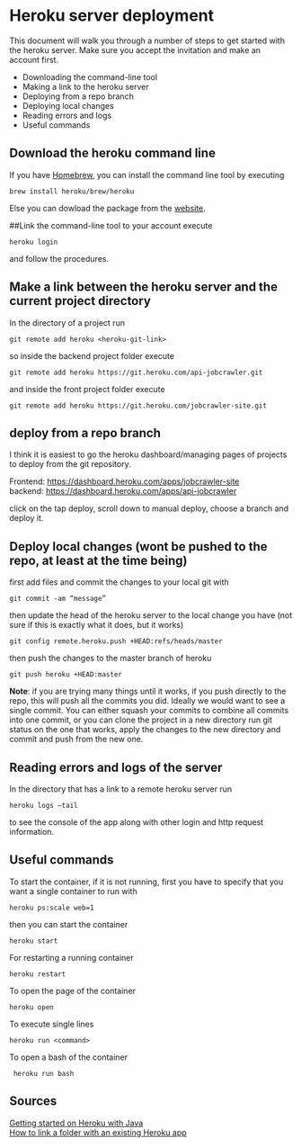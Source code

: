 # Heroku server deployment 

This document will walk you through a number of steps to get started with the heroku server. Make sure you accept the invitation and make an account first.
- Downloading the command-line tool
- Making a link to the heroku server
- Deploying from a repo branch
- Deploying local changes
- Reading errors and logs
- Useful commands


## Download the heroku command line 
If you have [Homebrew](https://brew.sh/), you can install the command line tool by executing 

    brew install heroku/brew/heroku
    
Else you can dowload the package from the [website](https://devcenter.heroku.com/articles/getting-started-with-java#set-up).

##Link the command-line tool to your account
execute

    heroku login 
    
and follow the procedures.


## Make a link between the heroku server and the current project directory
In the directory of a project run 

    git remote add heroku <heroku-git-link>

so inside the backend project folder execute

    git remote add heroku https://git.heroku.com/api-jobcrawler.git

and inside the front project folder execute 

    git remote add heroku https://git.heroku.com/jobcrawler-site.git

## deploy from a repo branch
I think it is easiest to go the heroku dashboard/managing pages of projects to deploy from the git repository. 

Frontend: https://dashboard.heroku.com/apps/jobcrawler-site \
backend: https://dashboard.heroku.com/apps/api-jobcrawler

click on the tap deploy, scroll down to manual deploy, choose a branch and deploy it. 


## Deploy local changes (wont be pushed to the repo, at least at the time being)
first add files and commit the changes to your local git with 
    
    git commit -am “message”
then update the head of the heroku server to the local change you have (not sure if this is exactly what it does, but it works)

    git config remote.heroku.push +HEAD:refs/heads/master
then push the changes to the master branch of heroku

    git push heroku +HEAD:master

**Note**: if you are trying many things until it works, if you push directly to the repo, this will push all the commits you did. Ideally we would want to see a single commit. You can either squash your commits to combine all commits into one commit, or you can clone the project in a new directory run git status on the one that works, apply the changes to the new directory and commit and push from the new one. 

## Reading errors and logs of the server
In the directory that has a link to a remote heroku server run

    heroku logs –tail
to see the console of the app along with other login and http request information.

## Useful commands 
To start the container, if it is not running, first you have to specify that you want a single container to run with
    
    heroku ps:scale web=1
    
then you can start the container

    heroku start

For restarting a running container 
	    
    heroku restart
To open the page of the container
        
    heroku open

To execute single lines
    
    heroku run <command>
    
To open a bash of the container
	 
	 heroku run bash
	 
## Sources
[Getting started on Heroku with Java](https://devcenter.heroku.com/articles/getting-started-with-java) \
[How to link a folder with an existing Heroku app](https://stackoverflow.com/questions/5129598/how-to-link-a-folder-with-an-existing-heroku-app)

	
